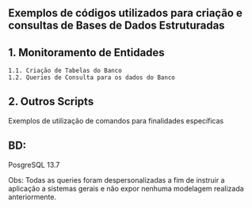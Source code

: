 #

## Exemplos de códigos utilizados para criação e consultas de Bases de Dados Estruturadas

## 1. Monitoramento de Entidades
    1.1. Criação de Tabelas do Banco
    1.2. Queries de Consulta para os dados do Banco

## 2. Outros Scripts

Exemplos de utilização de comandos para finalidades específicas

## BD: 

PosgreSQL 13.7

Obs: Todas as queries foram despersonalizadas a fim de instruir a aplicação a sistemas gerais e não expor nenhuma modelagem realizada anteriormente.

